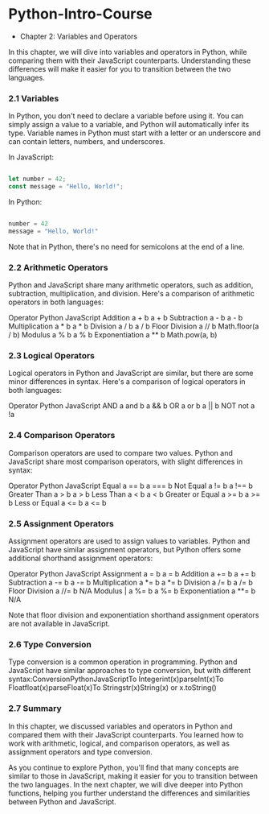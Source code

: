 # Python-Intro-Course



- Chapter 2: Variables and Operators

In this chapter, we will dive into variables and operators in Python, while comparing them with their JavaScript counterparts. Understanding these differences will make it easier for you to transition between the two languages.

### 2.1 Variables

In Python, you don't need to declare a variable before using it. You can simply assign a value to a variable, and Python will automatically infer its type. Variable names in Python must start with a letter or an underscore and can contain letters, numbers, and underscores.

In JavaScript:

```javascript

let number = 42;
const message = "Hello, World!";
```



In Python:

```python

number = 42
message = "Hello, World!"
```



Note that in Python, there's no need for semicolons at the end of a line.

### 2.2 Arithmetic Operators

Python and JavaScript share many arithmetic operators, such as addition, subtraction, multiplication, and division. Here's a comparison of arithmetic operators in both languages:

Operator	Python	JavaScript
Addition	a + b	a + b
Subtraction	a - b	a - b
Multiplication	a * b	a * b
Division	a / b	a / b
Floor Division	a // b	Math.floor(a / b)
Modulus	a % b	a % b
Exponentiation	a ** b	Math.pow(a, b)

### 2.3 Logical Operators

Logical operators in Python and JavaScript are similar, but there are some minor differences in syntax. Here's a comparison of logical operators in both languages:

Operator	Python	JavaScript
AND	a and b	a && b
OR	a or b	a || b
NOT	not a	!a

### 2.4 Comparison Operators

Comparison operators are used to compare two values. Python and JavaScript share most comparison operators, with slight differences in syntax:

Operator	Python	JavaScript
Equal	a == b	a === b
Not Equal	a != b	a !== b
Greater Than	a > b	a > b
Less Than	a < b	a < b
Greater or Equal	a >= b	a >= b
Less or Equal	a <= b	a <= b

### 2.5 Assignment Operators

Assignment operators are used to assign values to variables. Python and JavaScript have similar assignment operators, but Python offers some additional shorthand assignment operators:

Operator	Python	JavaScript
Assignment	a = b	a = b
Addition	a += b	a += b
Subtraction	a -= b	a -= b
Multiplication	a *= b	a *= b
Division	a /= b	a /= b
Floor Division	a //= b	N/A
Modulus | a %= b  a %= b 
Exponentiation a **= b  N/A 

Note that floor division and exponentiation shorthand assignment operators are not available in JavaScript.

### 2.6 Type Conversion

Type conversion is a common operation in programming. Python and JavaScript have similar approaches to type conversion, but with different syntax:ConversionPythonJavaScriptTo Integerint(x)parseInt(x)To Floatfloat(x)parseFloat(x)To Stringstr(x)String(x) or x.toString()

### 2.7 Summary

In this chapter, we discussed variables and operators in Python and compared them with their JavaScript counterparts. You learned how to work with arithmetic, logical, and comparison operators, as well as assignment operators and type conversion.

As you continue to explore Python, you'll find that many concepts are similar to those in JavaScript, making it easier for you to transition between the two languages. In the next chapter, we will dive deeper into Python functions, helping you further understand the differences and similarities between Python and JavaScript.



